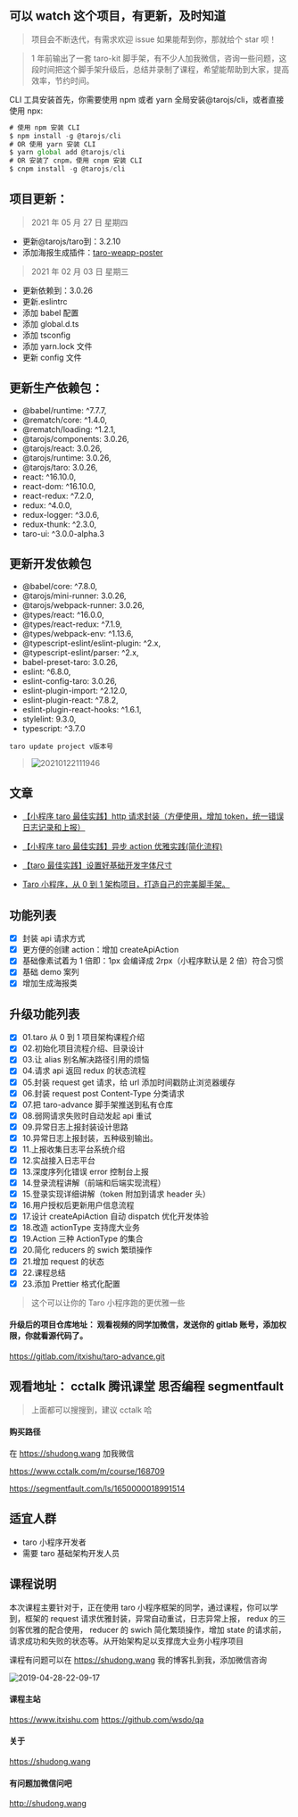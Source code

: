 <!--
 * @Author: starkwang
 * @Contact me: https://shudong.wang/about
 * @Date: 2019-09-16 13:55:47
 * @LastEditors: starkwang
 * @LastEditTime: 2019-10-24 15:37:26
 * @Description: file content
 -->

## 可以 watch 这个项目，有更新，及时知道

> 项目会不断迭代，有需求欢迎 issue 如果能帮到你，那就给个 star 呗！

> 1 年前输出了一套 taro-kit 脚手架，有不少人加我微信，咨询一些问题，这段时间把这个脚手架升级后，总结并录制了课程，希望能帮助到大家，提高效率，节约时间。

CLI 工具安装首先，你需要使用 npm 或者 yarn 全局安装@tarojs/cli，或者直接使用 npx:

```js
# 使用 npm 安装 CLI
$ npm install -g @tarojs/cli
# OR 使用 yarn 安装 CLI
$ yarn global add @tarojs/cli
# OR 安装了 cnpm，使用 cnpm 安装 CLI
$ cnpm install -g @tarojs/cli
```

## 项目更新：

> 2021 年 05 月 27 日 星期四

- 更新@tarojs/taro到：3.2.10
- 添加海报生成插件：[taro-weapp-poster](https://github.com/Clycheng/taro-weapp-poster)


> 2021 年 02 月 03 日 星期三

- 更新依赖到：3.0.26
- 更新.eslintrc
- 添加 babel 配置
- 添加 global.d.ts
- 添加 tsconfig
- 添加 yarn.lock 文件
- 更新 config 文件

## 更新生产依赖包：

- @babel/runtime: ^7.7.7,
- @rematch/core: ^1.4.0,
- @rematch/loading: ^1.2.1,
- @tarojs/components: 3.0.26,
- @tarojs/react: 3.0.26,
- @tarojs/runtime: 3.0.26,
- @tarojs/taro: 3.0.26,
- react: ^16.10.0,
- react-dom: ^16.10.0,
- react-redux: ^7.2.0,
- redux: ^4.0.0,
- redux-logger: ^3.0.6,
- redux-thunk: ^2.3.0,
- taro-ui: ^3.0.0-alpha.3

## 更新开发依赖包

- @babel/core: ^7.8.0,
- @tarojs/mini-runner: 3.0.26,
- @tarojs/webpack-runner: 3.0.26,
- @types/react: ^16.0.0,
- @types/react-redux: ^7.1.9,
- @types/webpack-env: ^1.13.6,
- @typescript-eslint/eslint-plugin: ^2.x,
- @typescript-eslint/parser: ^2.x,
- babel-preset-taro: 3.0.26,
- eslint: ^6.8.0,
- eslint-config-taro: 3.0.26,
- eslint-plugin-import: ^2.12.0,
- eslint-plugin-react: ^7.8.2,
- eslint-plugin-react-hooks: ^1.6.1,
- stylelint: 9.3.0,
- typescript: ^3.7.0

```
taro update project v版本号
```

> ![20210122111946](http://s.shudong.wang/note/20210122111946.png)

## 文章

- [【小程序 taro 最佳实践】http 请求封装（方便使用，增加 token，统一错误日志记录和上报）](https://segmentfault.com/a/1190000016533592)
- [【小程序 taro 最佳实践】异步 action 优雅实践(简化流程)](https://segmentfault.com/a/1190000016534001)
- [【taro 最佳实践】设置好基础开发字体尺寸](https://segmentfault.com/a/1190000016514478)

- [Taro 小程序，从 0 到 1 架构项目，打造自己的完美脚手架。 ](https://segmentfault.com/a/1190000019020009)

## 功能列表

- [x] 封装 api 请求方式
- [x] 更方便的创建 action：增加 createApiAction
- [x] 基础像素试着为 1 倍即：1px 会编译成 2rpx（小程序默认是 2 倍）符合习惯
- [x] 基础 demo 案列
- [x] 增加生成海报类

## 升级功能列表

- [x] 01.taro 从 0 到 1 项目架构课程介绍
- [x] 02.初始化项目流程介绍、目录设计
- [x] 03.让 alias 别名解决路径引用的烦恼
- [x] 04.请求 api 返回 redux 的状态流程
- [x] 05.封装 request get 请求，给 url 添加时间戳防止浏览器缓存
- [x] 06.封装 request post Content-Type 分类请求
- [x] 07.把 taro-advance 脚手架推送到私有仓库
- [x] 08.弱网请求失败时自动发起 api 重试
- [x] 09.异常日志上报封装设计思路
- [x] 10.异常日志上报封装，五种级别输出。
- [x] 11.上报收集日志平台系统介绍
- [x] 12.实战接入日志平台
- [x] 13.深度序列化错误 error 控制台上报
- [x] 14.登录流程讲解（前端和后端实现流程）
- [x] 15.登录实现详细讲解（token 附加到请求 header 头）
- [x] 16.用户授权后更新用户信息流程
- [x] 17.设计 createApiAction 自动 dispatch 优化开发体验
- [x] 18.改造 actionType 支持庞大业务
- [x] 19.Action 三种 ActionType 的集合
- [x] 20.简化 reducers 的 swich 繁琐操作
- [x] 21.增加 request 的状态
- [x] 22.课程总结
- [x] 23.添加 Prettier 格式化配置

> 这个可以让你的 Taro 小程序跑的更优雅一些

#### 升级后的项目仓库地址： 观看视频的同学加微信，发送你的 gitlab 账号，添加权限，你就看源代码了。

https://gitlab.com/itxishu/taro-advance.git

## 观看地址： cctalk 腾讯课堂 思否编程 segmentfault

> 上面都可以搜搜到，建议 cctalk 哈

#### 购买路径

在 https://shudong.wang 加我微信

https://www.cctalk.com/m/course/168709

https://segmentfault.com/ls/1650000018991514

## 适宜人群

- taro 小程序开发者
- 需要 taro 基础架构开发人员

## 课程说明

本次课程主要针对于，正在使用 taro 小程序框架的同学，通过课程，你可以学到，框架的 request 请求优雅封装，异常自动重试，日志异常上报， redux 的三剑客优雅的配合使用， reducer 的 swich 简化繁琐操作，增加 state 的请求前，请求成功和失败的状态等。从开始架构足以支撑庞大业务小程序项目

课程有问题可以在 https://shudong.wang 我的博客扎到我，添加微信咨询

![2019-04-28-22-09-17](http://s.shudong.wang/2019-04-28-22-09-17.png)

#### 课程主站

https://www.itxishu.com https://github.com/wsdo/qa

#### 关于

https://shudong.wang

#### 有问题加微信问吧

http://shudong.wang
